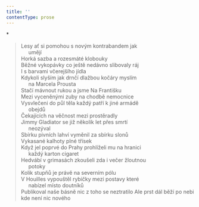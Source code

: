 ```yaml
---
title: ''
contentType: prose
---
```


\*

> Lesy ať si pomohou s novým kontrabandem jak  
>      umějí  
> Horká sazba a rozesmáté klobouky  
> Běžné vykopávky co ještě nedávno slibovaly ráj  
> I s barvami včerejšího jídla  
> Kdykoli slyším jak drnčí dlažbou kočáry myslím  
>      na Marcela Prousta  
> Stačí mávnout rukou a jsme Na Františku  
> Mezi vyceněnými zuby na chodbě nemocnice  
> Vysvlečeni do půl těla každý patří k jiné armádě  
>      obejdů  
> Čekajících na věčnost mezi prostěradly  
> Jimmy Gladiator se již několik let přes smrtí  
>      neozýval  
> Sbírku pivních lahví vyměnil za sbírku slonů  
> Vykasané kalhoty plné třísek  
> Když jel poprvé do Prahy prohlíželi mu na hranici  
>      každý karton cigaret  
> Hedvábí v grimasách zkoušeli zda i večer žloutnou  
>      potoky  
> Kolik stupňů je právě na severním pólu  
> V Houilles vypouštěl rybičky mezi postavy které  
>      nabízel místo doutníků  
> Publikoval naše básně nic z toho se neztratilo Ale prst dál běží po nebi kde není nic nového
